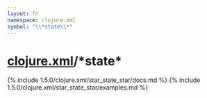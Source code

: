 ```yaml
---
layout: fn
namespace: clojure.xml
symbol: "\\*state\\*"
---
```


# [clojure.xml](../)/\*state\*

{% include 1.5.0/clojure.xml/star_state_star/docs.md %}
{% include 1.5.0/clojure.xml/star_state_star/examples.md %}

